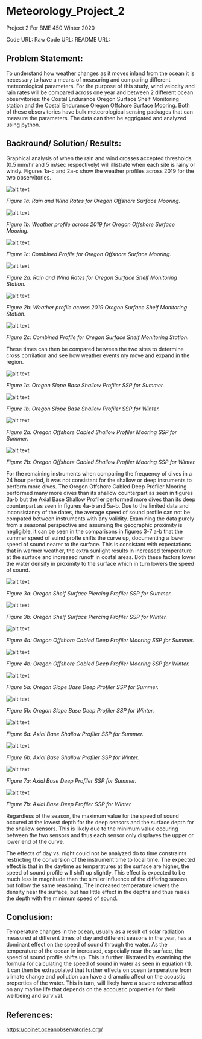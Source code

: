 # Meteorology_Project_2
Project 2 For BME 450 Winter 2020

Code URL:
Raw Code URL:
README URL:

## Problem Statement:

To understand how weather changes as it moves inland from the ocean it is necessary to have a means of measuring and comparing different meteorological parameters. For the purpose of this study, wind velocity and rain rates will be compared across one year and between 2 different ocean observitories: the Costal Endurance Oregon Surface Shelf Monitoring station and the Costal Endurance Oregon Offshore Surface Mooring. Both of these observitories have bulk meteorological sensing packages that can measure the parameters. The data can then be aggrigated and analyzed using python.

## Backround/ Solution/ Results:

Graphical analysis of when the rain and wind crosses accepted thresholds (0.5 mm/hr and 5 m/sec respectively) will illistrate when each site is rainy or windy. Figures 1a-c and 2a-c show the weather profiles across 2019 for the two observitories.

![alt text](https://github.com/etomlin27/Meteorology_Project_2/blob/master/Rain_and_Wind_OS.png)

*Figure 1a: Rain and Wind Rates for Oregon Offshore Surface Mooring.*

![alt text](https://github.com/etomlin27/Meteorology_Project_2/blob/master/Weather_Stripes_OS.png)

*Figure 1b: Weather profile across 2019 for Oregon Offshore Surface Mooring.*

![alt text](https://github.com/etomlin27/Meteorology_Project_2/blob/master/Combined_OS.png)

*Figure 1c: Combined Profile for Oregon Offshore Surface Mooring.*

![alt text](https://github.com/etomlin27/Meteorology_Project_2/blob/master/Rain_and_Wind_SS.png)

*Figure 2a: Rain and Wind Rates for Oregon Surface Shelf Monitoring Station.*

![alt text](https://github.com/etomlin27/Meteorology_Project_2/blob/master/Weather_Stripes_SS.png)

*Figure 2b: Weather profile across 2019 Oregon Surface Shelf Monitoring Station.*

![alt text](https://github.com/etomlin27/Meteorology_Project_2/blob/master/Combined_SS.png)

*Figure 2c: Combined Profile for Oregon Surface Shelf Monitoring Station.*

These times can then be compared between the two sites to determine cross corrilation and see how weather events my move and expand in the region.


![alt text](https://github.com/etomlin27/CTD_Project1/blob/master/Figure3.png)

*Figure 1a: Oregon Slope Base Shallow Profiler SSP for Summer.*

![alt text](https://github.com/etomlin27/CTD_Project1/blob/master/Figure4.png)

*Figure 1b: Oregon Slope Base Shallow Profiler SSP for Winter.*

![alt text](https://github.com/etomlin27/CTD_Project1/blob/master/Figure7.png)

*Figure 2a: Oregon Offshore Cabled Shallow Profiler Mooring SSP for Summer.*

![alt text](https://github.com/etomlin27/CTD_Project1/blob/master/Figure8.png)

*Figure 2b: Oregon Offshore Cabled Shallow Profiler Mooring SSP for Winter.*

For the remaining instruments when comparing the frequency of dives in a 24 hour period, it was not consistant for the shallow or deep insruments to perform more dives. The Oregon Offshore Cabled Deep Profiler Mooring performed many more dives than its shallow counterpart as seen in figures 3a-b but the Axial Base Shallow Profiler performed more dives than its deep counterpart as seen in figures 4a-b and 5a-b. Due to the limited data and inconsistancy of the dates, the average speed of sound profile can not be compated between instruments with any validity. Examining the data purely from a seasonal perspective and assuming the geographic proximity is negligible, it can be seen in the comparisons in figures 3-7 a-b that the summer speed of suind profle shifts the curve up, documenting a lower speed of sound nearer to the surface. This is consistant with expectations that in warmer weather, the extra sunlight results in increased temperature at the surface and increased runoff in costal areas. Both these factors lower the water density in proximity to the surface which in turn lowers the speed of sound.

![alt text](https://github.com/etomlin27/CTD_Project1/blob/master/Figure1.png)

*Figure 3a: Oregon Shelf Surface Piercing Profiler SSP for Summer.*

![alt text](https://github.com/etomlin27/CTD_Project1/blob/master/Figure2.png)

*Figure 3b: Oregon Shelf Surface Piercing Profiler SSP for Winter.*

![alt text](https://github.com/etomlin27/CTD_Project1/blob/master/Figure5.png)

*Figure 4a: Oregon Offshore Cabled Deep Profiler Mooring SSP for Summer.*

![alt text](https://github.com/etomlin27/CTD_Project1/blob/master/Figure6.png)

*Figure 4b: Oregon Offshore Cabled Deep Profiler Mooring SSP for Winter.*

![alt text](https://github.com/etomlin27/CTD_Project1/blob/master/Figure9.png)

*Figure 5a: Oregon Slope Base Deep Profiler SSP for Summer.*

![alt text](https://github.com/etomlin27/CTD_Project1/blob/master/Figure10.png)

*Figure 5b: Oregon Slope Base Deep Profiler SSP for Winter.*

![alt text](https://github.com/etomlin27/CTD_Project1/blob/master/Figure11.png)

*Figure 6a: Axial Base Shallow Profiler SSP for Summer.*

![alt text](https://github.com/etomlin27/CTD_Project1/blob/master/Figure12.png)

*Figure 6b: Axial Base Shallow Profiler SSP for Winter.*

![alt text](https://github.com/etomlin27/CTD_Project1/blob/master/Figure13.png)

*Figure 7a: Axial Base Deep Profiler SSP for Summer.*

![alt text](https://github.com/etomlin27/CTD_Project1/blob/master/Figure14.png)

*Figure 7b: Axial Base Deep Profiler SSP for Winter.*

Regardless of the season, the maximum value for the speed of sound occured at the lowest depth for the deep sensors and the surface depth for the shallow sensors. This is likely due to the minimum value occuring between the two sensors and thus each sensor only displayes the upper or lower end of the curve. 

The effects of day vs. night could not be analyzed do to time constraints restricting the conversion of the instrument time to local time. The expected effect is that in the daytime as temperatures at the surface are higher, the speed of sound profile will shift up slightly. This effect is expected to be much less in magnitude than the similer influence of the differing season, but follow the same reasoning. The increased temperature lowers the density near the surface, but has little effect in the depths and thus raises the depth with the minimum speed of sound.


## Conclusion:

Temperature changes in the ocean, usually as a result of solar radiation measured at different times of day and different seasons in the year, has a dominant effect on the speed of sound through the water. As the temperature of the ocean in increased, especially near the surface, the speed of sound profile shifts up. This is further illistrated by examining the formula for calculating the speed of sound in water as seen in equation (1). It can then be extrapolated that further effects on ocean temperature from climate change and pollution can have a dramatic affect on the acoustic properties of the water. This in turn, will likely have a severe adverse affect on any marine life that depends on the accoustic properties for their wellbeing and survival.

## References:

https://ooinet.oceanobservatories.org/
